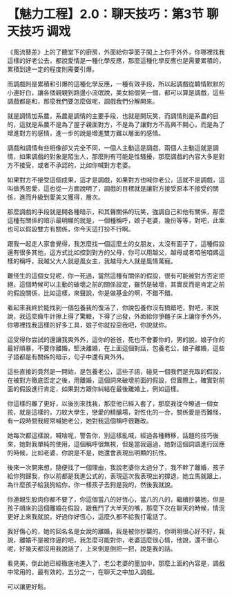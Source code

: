 # 【魅力工程】2.0：聊天技巧：第3节 聊天技巧 调戏

《風流替差》上的了聽堂下的廚房，外面給你爭面子闖上上你手外外，你哪裡找我這樣的好老公去，都說愛情是一種化學反應，那麼這種化學反應也是需要累積的，累積到達一定的程度則需要引爆。

而調戲則是累積和引爆的這種化學反應，一種有效手段，所以起調戲從韓情默默的小連好白，讓各個親親到路邊小流氓說，美女給個笑一個，都可以算是調戲，這些調戲都是和，那麼我們要怎麼做呢，調戲我們分解開來。

就是調情加系農，系農是調情的主要手段，也就是開玩笑，而調情則是系農的目的，這就是系農不是為了屋子親面對方，不是為了讓對方不高興不開心，而是為了增進對方的感情，進一步的說是增進雙方難以層面的感情。

調戲和調情有些相像卻又完全不同，一個人主動這是調戲，兩個人主動這就是調情，如果調戲的對象是陌生人，那麼則有可能是性騷擾，那麼調戲的內容大多是對方不接受，或者不承認的，比如你喊對方老婆。

如果對方不接受這個成果，這才是調戲，如果對方也喊你老公，這就不是調戲，這叫做秀恩愛，這也從一方面說明了，調戲的目標就是讓對方接受原本不接受的關係，進而升級到愛美又獲得，層次。

那麼調戲的手段就是開各種暗示，和其聲關係的玩笑，強調自己和他有關係，那麼這種有關係的暗示最明顯的就是，一個種稱呼，娘子老婆，幾份等等，對吧，此案也可以假設雙方有關係，你今天這打扮不行啊。

跟我一起走人家會覺得，我怎麼找一個這麼土的女朋友，太沒有面子了，這種假設還有很多其他，這方式比如控到對方的父母，你可以用越父，越母或者咱爸咱媽這樣的稱呼，我越父大人就是風女主，我越母大人就是風情萬寵。

難怪生的這個女兒呢，你一死過，當然這種有關係的假設，很有可能被對方否定拒絕，這個時候可以主動的破壞之前的關係設定，雖然是破壞，其實反而是肯定之前的假設關係，比如這樣，來聲說，你是做基金的啊，不錯不錯。

看起來我終於能找到一個包養我的復活了，你說包養你沒有搞錯吧，對吧，來說說，我這麼瘋牛計擦上得了驚糖，下得了出發，外面給你爭麵子床上讓你手外外，你哪裡找我這樣的好多工具，娘子你就投惡我吧，你說就你。

這受得你尝試的還讓我爽外外，這你的爸爸，死也不會要你的，男的說，娘子你的最好順暴，不要你離婚，堅決離婚，在上面這個對話，包養老公，娘子離婚，這些子語都是有關係的暗示，句子中還有爽外外。

這些直接的竟然是一開始，是包養老公，這些子語，碰見一個我們是充取的假設，在被對方徹底否定之後，用離婚，這個詞來破壞前面的假設，但實際上，確實對前面的假設進行肯定，如果對方跟你糾結在最後離婚上，例如這樣。

你這樣的離了更好，以後別來找我，那麼他已經入套了，那麼我從今瞭過一個女孩，就是這樣的，刀紋大學生，戀愛的精釀場，對性化的一合，關係愛是否難怪，有一段時間我經常喊她老公，她對我這個稱呼很難改。

她每次都這樣說，喊啥呢，警告你，別這樣亂喊，經過各種轉移，話題的技巧後來，她對我單純的使用，這個稱呼很無視，但是當我逼過，她對這個詞語進行回應的時候，比如老婆，你說是不是，她還會表現出明顯的抗性。

後來一次開來想，隨便找了一個理由，我說老婆你太過分了，我不幹了離婚，孩子給你狗歸我，你以前都是我進公式的，表現這次我表現出的撐退，她立馬就跟上，為什麼孩子給我狗給你，你一樣孩子去狗是我的，然後我就說。

你連親生股肉你都不要了，你這個當八的好恆心，當八的八的，繼續抄襲她，但是孩子順床的這個離婚在假設，跟我鬥了大半天的嘴，那麼下次在聊天的時候，情況更好上來我就說，好過你好恆心，這麼久都不給我打電話了。

我好傷心的，她的回名名是女說的離婚，我是被你抄襲的，你明明很心好不好，我說，離婚不是被你逼的吧，我怎麼可能對你，老婆這麼很心情，他說，還不很心呢，好幾天都沒用我說話了，上來倒是倒把一把，說是我的話。

看見美，倒此她已經徹底地進入了，老公老婆的墨加中，那麼上面的內容是，調戲中常用的，最有效的，五分之一，在聊天之中加入調戲。

可以讓更好鬆。